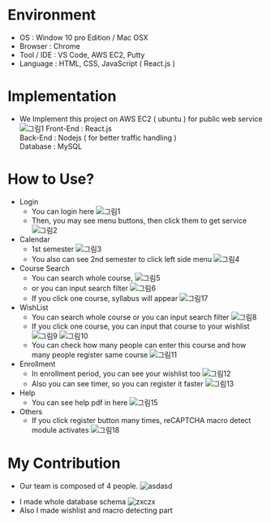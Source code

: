 # Environment
* OS : Window 10 pro Edition / Mac OSX
* Browser : Chrome
* Tool / IDE : VS Code, AWS EC2, Putty
* Language : HTML, CSS, JavaScript ( React.js )
# Implementation
  * We Implement this project on AWS EC2 ( ubuntu ) for public web service
    ![그림1](https://user-images.githubusercontent.com/48575504/72042502-11c7c280-32f2-11ea-897c-032d0826841f.png)
    Front-End : React.js</br>
    Back-End : Nodejs ( for better traffic handling )</br>
    Database : MySQL</br>

# How to Use?
  * Login
    + You can login here
      ![그림1](https://user-images.githubusercontent.com/48575504/72045103-acc39b00-32f8-11ea-89ec-4445973c1fa1.png)    
    + Then, you may see menu buttons, then click them to get service
      ![그림2](https://user-images.githubusercontent.com/48575504/72045984-c7970f00-32fa-11ea-9b9b-cf60f1dc7f04.png)
  * Calendar
    + 1st semester
      ![그림3](https://user-images.githubusercontent.com/48575504/72045985-c7970f00-32fa-11ea-8a01-f5041ea74909.png)
    + You also can see 2nd semester to click left side menu
      ![그림4](https://user-images.githubusercontent.com/48575504/72045986-c7970f00-32fa-11ea-8892-0dd97e0fb582.png)
  * Course Search
    + You can search whole course,
      ![그림5](https://user-images.githubusercontent.com/48575504/72045987-c82fa580-32fa-11ea-994f-eb638ee111f9.png)
    + or you can input search filter
      ![그림6](https://user-images.githubusercontent.com/48575504/72045988-c82fa580-32fa-11ea-9347-34518d9d0c68.png)
    + If you click one course, syllabus will appear
      ![그림17](https://user-images.githubusercontent.com/48575504/72045981-c6fe7880-32fa-11ea-9984-45e92c92225d.png)
  * WishList
    + You can search whole course or you can input search filter
      ![그림8](https://user-images.githubusercontent.com/48575504/72045992-c8c83c00-32fa-11ea-8d20-930f6d64a017.png)
    + If you click one course, you can input that course to your wishlist
      ![그림9](https://user-images.githubusercontent.com/48575504/72045994-c8c83c00-32fa-11ea-9f8c-92c7cc7c8e32.png)
      ![그림10](https://user-images.githubusercontent.com/48575504/72045995-c8c83c00-32fa-11ea-8e69-751586914c48.png)
    + You can check how many people can enter this course and how many people register same course
      ![그림11](https://user-images.githubusercontent.com/48575504/72045996-c8c83c00-32fa-11ea-8c5c-c6782cef55fc.png)
  * Enrollment
    + In enrollment period, you can see your wishlist too
      ![그림12](https://user-images.githubusercontent.com/48575504/72045998-c960d280-32fa-11ea-864a-8febbcd6d60d.png)
    + Also you can see timer, so you can register it faster
      ![그림13](https://user-images.githubusercontent.com/48575504/72045999-c960d280-32fa-11ea-8f6b-98c8f726c5c9.png)
  * Help
    + You can see help pdf in here
      ![그림15](https://user-images.githubusercontent.com/48575504/72046001-c9f96900-32fa-11ea-9349-3e17f73f5126.png)
  * Others
    + If you click register button many times, reCAPTCHA macro detect module activates
      ![그림18](https://user-images.githubusercontent.com/48575504/72048283-c9170600-32ff-11ea-8746-761271346793.png)
  
# My Contribution
  * Our team is composed of 4 people.
    ![asdasd](https://user-images.githubusercontent.com/48575504/72048520-4c385c00-3300-11ea-98ee-be797b6389ec.PNG)
  + I made whole database schema
    ![zxczx](https://user-images.githubusercontent.com/48575504/72048519-4c385c00-3300-11ea-96ce-ed5ed22d4b64.PNG)
  + Also I made wishlist and macro detecting part
